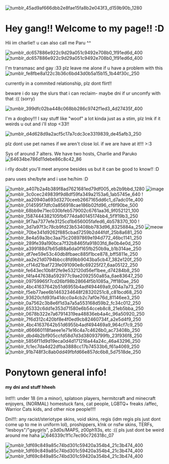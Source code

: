 
![tumblr_45ad9af666dbb2e8fae15fa8b2e043f3_d159b90b_1280](https://github.com/user-attachments/assets/a9fb907c-07a1-4b65-afb3-543eb3e4244c)

# Hey gang!! Welcome to my page!! :D

Hii im charlie!! u can also call me Paru ^^

![tumblr_dc657886e922c9d29a051c9492e708b0_1f91ed6d_400](https://github.com/user-attachments/assets/a0e1c5fd-ba48-4a00-b072-39a2009466f1)
![tumblr_dc657886e922c9d29a051c9492e708b0_1f91ed6d_400](https://github.com/user-attachments/assets/a0e1c5fd-ba48-4a00-b072-39a2009466f1)


  I'm transmasc and gay :33 plz leave me alone if u have a problem with this
 ![tumblr_fe8fbe8a122c3b36c6bd43d0b5a15b15_1b44f30c_250](https://github.com/user-attachments/assets/69909270-f444-4ca5-b1c4-a629c4232fd0)
 
 currently in a commited relationship, plz dont flirt!!

  beware i do say the slurs that i can reclaim- maybe dni if ur uncomfy with that :(( (sorry)

  ![tumblr_399dfc02ba448c068bb286c9742f1ed3_4d27435f_400](https://github.com/user-attachments/assets/e7638a2c-b9e3-44b2-9dfd-7a491a3b36bd)


  I'm a dogboy!!! 
  I say stuff like "woof" a lot kinda just as a stim, plz lmk if it weirds u out and i'll stop <33!!
 
  ![tumblr_d4d628d9a2acf5c17a7cdc3ce3319839_de45afb3_250](https://github.com/user-attachments/assets/527092d0-eedd-4966-861f-2486de518910)
  
  plz dont use pet names if we aren't close lol. if we are have at it!!! >:3 


Sys of around 7 alters. We have two hosts, Charlie and Paruko ![64634be786d11debe86c8c42_86](https://github.com/user-attachments/assets/d7a27be0-2cb8-41d7-99b0-02ec28ed4259)

i rlly doubt you'll meet anyone besides us but it can be good to know!! :D

paru uses she/byte and i use he/him :D

![tumblr_a407b2a4b389f8ad7621681ed79df005_eb2b9bbd_1280](https://github.com/user-attachments/assets/fa114723-ec2b-4952-a899-eb8abcd95ca9)
![image](https://github.com/user-attachments/assets/d7a538a9-1f49-4859-9102-f665bf74651c)
![tumblr_3c0cec249839f9d8df59fa349a2153a6_1ab5745e_640](https://github.com/user-attachments/assets/76cd0c7a-d094-4d46-a2fa-73ff374ef23f)
!![tumblr_aa20940a693d3270ceeb2667165dd6c1_d7adc01e_400](https://github.com/user-attachments/assets/0ec6806d-151b-4fe8-b1e4-3e078429d275)
![tumblr_014595f7dfc0a856918cae186b02fd96_cf6f90be_500](https://github.com/user-attachments/assets/530c4027-cf17-43e6-940a-62827b997487)
![tumblr_68bb9e71ec030bfeb579002c6761aa36_9f052121_100](https://github.com/user-attachments/assets/c8c45ca7-ddc3-407c-a642-45d113a3c228)
![tumblr_1587444382105fb6774da80145174bb4_5f1f19b3_250](https://github.com/user-attachments/assets/3a2ace86-f7aa-4a78-8f02-7c72976303ec)
![tumblr_9f7aa7377efe3125cd1b656005fafed6_4b578370_100](https://github.com/user-attachments/assets/f2df891a-4e84-4150-9a14-dcf78281e22b)
!![tumblr_3d7a97f3c78cb9fd23b53408bb783d96_8325884a_250](https://github.com/user-attachments/assets/0515fc15-8611-4362-9640-c5ac83e4e7af)
![meow](https://github.com/user-attachments/assets/a2519aa2-5780-44a5-a4d8-62b483ea06cf) 
![tumblr_70be341d9262f885cbad7259b2d44fdf_25b8a681_250](https://github.com/user-attachments/assets/5a4f8726-40ca-4297-a1e6-64cc81521f10)
![tumblr_8e4a59a3bc3aa75c20897869e194d772_46bc1141_250](https://github.com/user-attachments/assets/e91bc6e7-5332-4e52-bd49-1822e87fb8b4)
![tumblr_289fe39a190bca7f32b8465fa91803fd_8e0b4e0d_250](https://github.com/user-attachments/assets/5d310f28-b86a-4790-aa11-deb6cf767ced)
![tumblr_a399188d7b65d88a6da0f165fb250b9a_b1b314ae_250](https://github.com/user-attachments/assets/e3906efa-112c-4c40-abd8-b6f32e877cf0)
![tumblr_df7ee59e53c40db8fbaec885f1bce878_bff5811e_250](https://github.com/user-attachments/assets/b776a5d5-725b-4fa5-819a-80c56de4b73f)
![tumblr_aa2e21d0794bbcc8fd9bb9043ba5cb47_382e120f_250](https://github.com/user-attachments/assets/71694dc4-5e6b-4865-8a36-746d1db33fea)
![tumblr_cf14d21baf723fe091090e8c69225f27_6aa05122_250](https://github.com/user-attachments/assets/d7a887e0-14ae-4a6f-af7d-cdd42db42735)
![tumblr_fe643ec10b8f2fe9e532120d56ef1bee_d74284b8_250](https://github.com/user-attachments/assets/aba9f252-d59f-4ab1-a2f7-5371541e2053)
![tumblr_f4fa447638a592977c9ae2092550a85a_6ae83647_250](https://github.com/user-attachments/assets/601f964c-c7c5-4b39-8779-b010c7688f6d)
![tumblr_09759965f7cd26bf98b28664f5b1085a_7ff180ae_250](https://github.com/user-attachments/assets/09298ea9-4e3c-40b8-96e3-86693edcb55f)
![tumblr_4bc41637642b51d6955b4adf494469a9_004a7a73_250](https://github.com/user-attachments/assets/437d4acf-953a-493d-a292-4ca0343536b0)
![tumblr_f5eb77aee6b1463234648f28320251c8_c81bcd68_250](https://github.com/user-attachments/assets/0e1e8281-66d4-495b-ab66-b910a25cd90d)
![tumblr_93620cfd93fa41dcc0a4cb2c7af0e76d_81146ee3_250](https://github.com/user-attachments/assets/4fc9f825-7656-4918-8bf6-df02a3e262d2)
![tumblr_0a7562c3b8e6f1d3a7a5a553168d59b2_fc34c012_250](https://github.com/user-attachments/assets/82a4d0a4-08c9-49d2-85ff-777acd02c135)
![tumblr_65332c6dd1e353d71580e6b54cceb8c8_21eb5bba_250](https://github.com/user-attachments/assets/1b91ad16-c83e-44a2-a868-7c4430c32133)
![tumblr_0678b322e7a67914319ea48836eb4a4c_96a50920_250](https://github.com/user-attachments/assets/e8720f3b-cfbd-4c9c-b0e8-c5ccab7d49fb)
![tumblr_7f6d312c420bf8e4f0ed9cb82460734f_a2e5d4f9_250](https://github.com/user-attachments/assets/d73f9376-df7c-43dc-bc37-e4cd1ebd7a2b)
![tumblr_4bc41637642b51d6955b4adf494469a9_964cf7c9_250](https://github.com/user-attachments/assets/5d0b0b06-2d7e-4dbe-b1a3-e4b0afa72112)
![tumblr_d66660118faeee1e71e16c4a7c4626b0_ac73408b_250](https://github.com/user-attachments/assets/40c7e0a4-7b32-4a79-ad90-de00161e4b0e)
![tumblr_dbd4b2bf905ccfd58d7d3d38093799fb_23f936f8_250](https://github.com/user-attachments/assets/c2281553-af07-4426-bfd5-0484f6ef86d1)
![tumblr_5856f11d9d19eca0d4d171216a44a24c_46a43296_250](https://github.com/user-attachments/assets/e0843106-c940-4162-b0ec-7f60a196d6db)
![tumblr_fc1ec7da4d22dfba3888cc17b74533b6_f61a4069_250](https://github.com/user-attachments/assets/f3de59c4-6475-48d9-a91b-48303850acb7)
![tumblr_91b748f3c8ab0dd49fbfd66e857dc6b8_5d7518de_250](https://github.com/user-attachments/assets/07ee7cf3-c1e6-4e94-9947-f9d81ec9d8ab)







# Ponytown general info!
#### my dni and stuff hheeh

Int!!!: under 18 (im a minor), splatoon players, hermitcraft and minecraft enjoyers, (NORMAL) homestuck fans, cat people, LGBTQ+ freaks /affec, Warrior Cats kids, and other nice people!!!!

Dni!!!: any racist/steriotype skins, void skins, regis (idm regis pls just dont come up to me in uniform lol), proshippers, k!nk or nsfw skins, TERFs, "lesboys"/"gaygirls", p3d0s/MAPS, z00ph1l3s, etc :((
pls just dont be weird around me haha  ![646339c1f1c7ec90c726318c_07](https://github.com/user-attachments/assets/2e4b4aaa-b27a-4dc8-a58c-31a6c2c1323b)

![tumblr_1df69c849a85c74bd301c59420a354b4_21c3b474_400](https://github.com/user-attachments/assets/12a3e050-e821-42e4-9731-ac5422e8c052)
![tumblr_1df69c849a85c74bd301c59420a354b4_21c3b474_400](https://github.com/user-attachments/assets/12a3e050-e821-42e4-9731-ac5422e8c052)
![tumblr_1df69c849a85c74bd301c59420a354b4_21c3b474_400](https://github.com/user-attachments/assets/12a3e050-e821-42e4-9731-ac5422e8c052)

